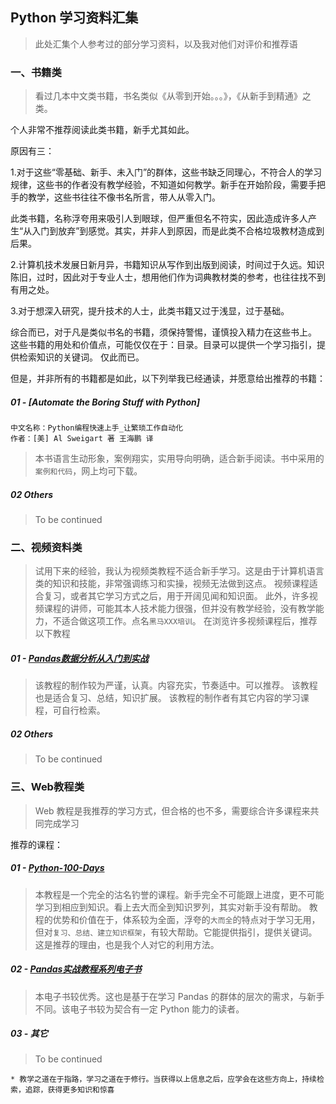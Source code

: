 ## Python 学习资料汇集
> 此处汇集个人参考过的部分学习资料，以及我对他们对评价和推荐语

### 一、书籍类
> 看过几本中文类书籍，书名类似《从零到开始。。。》，《从新手到精通》之类。

个人非常不推荐阅读此类书籍，新手尤其如此。

原因有三：

1.对于这些“零基础、新手、未入门”的群体，这些书缺乏同理心，不符合人的学习规律，这些书的作者没有教学经验，不知道如何教学。新手在开始阶段，需要手把手的教学，这些书往往不像书名所言，带人从零入门。

此类书籍，名称浮夸用来吸引人到眼球，但严重但名不符实，因此造成许多人产生“从入门到放弃”到感觉。其实，并非人到原因，而是此类不合格垃圾教材造成到后果。

2.计算机技术发展日新月异，书籍知识从写作到出版到阅读，时间过于久远。知识陈旧，过时，因此对于专业人士，想用他们作为词典教材类的参考，也往往找不到有用之处。

3.对于想深入研究，提升技术的人士，此类书籍又过于浅显，过于基础。

综合而已，对于凡是类似书名的书籍，须保持警惕，谨慎投入精力在这些书上。
这些书籍的用处和价值点，可能仅仅在于：目录。目录可以提供一个学习指引，提供检索知识的关键词。
仅此而已。

但是，并非所有的书籍都是如此，以下列举我已经通读，并愿意给出推荐的书籍：

##### 01 - [Automate the Boring Stuff with Python]
```
中文名称：Python编程快速上手_让繁琐工作自动化
作者：[美] Al Sweigart 著 王海鹏 译
```
> 本书语言生动形象，案例翔实，实用导向明确，适合新手阅读。书中采用的`案例和代码`，网上均可下载。

##### 02 Others
> To be continued

### 二、视频资料类
> 试用下来的经验，我认为视频类教程不适合新手学习。这是由于计算机语言类的知识和技能，非常强调练习和实操，视频无法做到这点。
> 视频课程适合复习，或者其它学习方式之后，用于开阔见闻和知识面。
> 此外，许多视频课程的讲师，可能其本人技术能力很强，但并没有教学经验，没有教学能力，不适合做这项工作。点名`黑马XXX培训`。
在浏览许多视频课程后，推荐以下教程
##### 01 - [Pandas数据分析从入门到实战](https://b23.tv/BV1UJ411A7Fs/p23)
> 该教程的制作较为严谨，认真。内容充实，节奏适中。可以推荐。
> 该教程也是适合复习、总结，知识扩展。
> 该教程的制作者有其它内容的学习课程，可自行检索。

##### 02 Others
> To be continued

### 三、Web教程类
> Web 教程是我推荐的学习方式，但合格的也不多，需要综合许多课程来共同完成学习

推荐的课程：
##### 01 - [Python-100-Days](https://github.com/jackfrued/Python-100-Days)
> 本教程是一个完全的沽名钓誉的课程。新手完全不可能跟上进度，更不可能学习到相应到知识。看上去大而全到知识罗列，其实对新手没有帮助。
> 教程的优势和价值在于，体系较为全面，浮夸的`大而全`的特点对于学习无用，但对`复习、总结、建立知识框架`，有较大帮助。它能提供指引，提供关键词。这是推荐的理由，也是我个人对它的利用方法。
##### 02 - [Pandas实战教程系列电子书](https://github.com/zhouyanasd/or-pandas)
> 本电子书较优秀。这也是基于在学习 Pandas 的群体的层次的需求，与新手不同。该电子书较为契合有一定 Python 能力的读者。
##### 03 - 其它
> To be continued

```
* 教学之道在于指路，学习之道在于修行。当获得以上信息之后，应学会在这些方向上，持续检索，追踪，获得更多知识和惊喜
```

